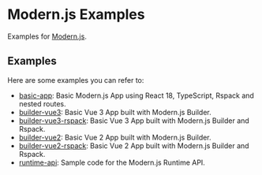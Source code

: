 # Modern.js Examples

Examples for [Modern.js](https://github.com/web-infra-dev/modern.js).

## Examples

Here are some examples you can refer to:

- [basic-app](./examples//basic-app/): Basic Modern.js App using React 18, TypeScript, Rspack and nested routes.
- [builder-vue3](./examples/builder-vue3/): Basic Vue 3 App built with Modern.js Builder.
- [builder-vue3-rspack](./examples/builder-vue3-rspack/): Basic Vue 3 App built with Modern.js Builder and Rspack.
- [builder-vue2](./examples/builder-vue2/): Basic Vue 2 App built with Modern.js Builder.
- [builder-vue2-rspack](./examples/builder-vue2-rspack/): Basic Vue 2 App built with Modern.js Builder and Rspack.
- [runtime-api](./examples/runtime-api/): Sample code for the Modern.js Runtime API.
